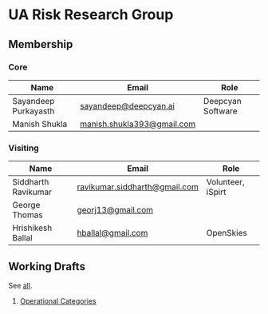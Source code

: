 # UA Risk Research Group

## Membership

### Core

| Name                 | Email                                                                 | Role              |
| ----------------     | ---------------------------------------------------------------       | ----------------- |
| Sayandeep Purkayasth | [sayandeep@deepcyan.ai](mailto:sayandeep@deepcyan.ai)                 | Deepcyan Software |
| Manish Shukla        | [manish.shukla393@gmail.com](mailto:manish.shukla393@gmail.com)       |                   |

### Visiting

| Name                 | Email                                                                 | Role              |
| ----------------     | ---------------------------------------------------------------       | ----------------- |
| Siddharth Ravikumar  | [ravikumar.siddharth@gmail.com](mailto:ravikumar.siddharth@gmail.com) | Volunteer, iSpirt |
| George Thomas        | [georj13@gmail.com](mailto:georj13@gmail.com)                         |                   |
| Hrishikesh Ballal    | [hballal@gmail.com](mailto:hballal@gmail.com)                         | OpenSkies         |

## Working Drafts

See [all](./working-drafts/index.md).

1. [Operational Categories](./working-drafts/operational-categories.md)
